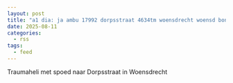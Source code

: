 ```yaml
---
layout: post
title: "a1 dia: ja ambu 17992 dorpsstraat 4634tm woensdrecht woensd bon 118678"
date: 2025-08-11
categories: 
  - rss
tags: 
  - feed
---
```


Traumaheli met spoed naar Dorpsstraat in Woensdrecht

